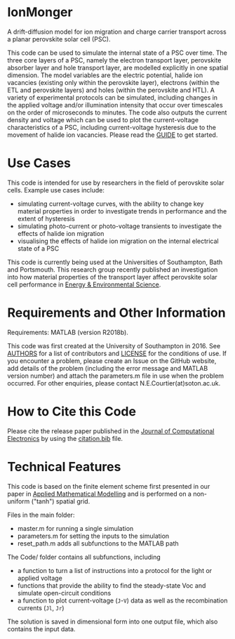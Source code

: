 # IonMonger

A drift-diffusion model for ion migration and charge carrier transport across a planar perovskite solar cell (PSC).

This code can be used to simulate the internal state of a PSC over time. The three core layers of a PSC, namely the electron transport layer, perovskite absorber layer and hole transport layer, are modelled explicitly in one spatial dimension. The model variables are the electric potential, halide ion vacancies (existing only within the perovskite layer), electrons (within the ETL and perovskite layers) and holes (within the perovskite and HTL). A variety of experimental protocols can be simulated, including changes in the applied voltage and/or illumination intensity that occur over timescales on the order of microseconds to minutes. The code also outputs the current density and voltage which can be used to plot the current-voltage characteristics of a PSC, including current-voltage hysteresis due to the movement of halide ion vacancies. Please read the [GUIDE](GUIDE.md) to get started.


# Use Cases

This code is intended for use by researchers in the field of perovskite solar cells. Example use cases include:

- simulating current-voltage curves, with the ability to change key material properties in order to investigate trends in performance and the extent of hysteresis
- simulating photo-current or photo-voltage transients to investigate the effects of halide ion migration
- visualising the effects of halide ion migration on the internal electrical state of a PSC

This code is currently being used at the Universities of Southampton, Bath and Portsmouth. This research group recently published an investigation into how material properties of the transport layer affect perovskite solar cell performance in [Energy & Environmental Science](https://doi.org/10.1039/C8EE01576G).


# Requirements and Other Information

Requirements: MATLAB (version R2018b).

This code was first created at the University of Southampton in 2016. See [AUTHORS](AUTHORS.md) for a list of contributors and [LICENSE](LICENSE) for the conditions of use. If you encounter a problem, please create an Issue on the GitHub website, add details of the problem (including the error message and MATLAB version number) and attach the parameters.m file in use when the problem occurred. For other enquiries, please contact N.E.Courtier(at)soton.ac.uk.


# How to Cite this Code

Please cite the release paper published in the [Journal of Computational Electronics](https://link.springer.com/journal/10825) by using the [citation.bib](citation.bib) file.


# Technical Features

This code is based on the finite element scheme first presented in our paper in [Applied Mathematical Modelling](https://doi.org/10.1016/j.apm.2018.06.051) and is performed on a non-uniform ("tanh") spatial grid.

Files in the main folder:
  - master.m for running a single simulation
  - parameters.m for setting the inputs to the simulation
  - reset_path.m adds all subfunctions to the MATLAB path

The Code/ folder contains all subfunctions, including
  - a function to turn a list of instructions into a protocol for the light or applied voltage
  - functions that provide the ability to find the steady-state Voc and simulate open-circuit conditions
  - a function to plot current-voltage (`J`-`V`) data as well as the recombination currents (`Jl`, `Jr`)

The solution is saved in dimensional form into one output file, which also contains the input data.
